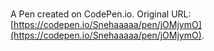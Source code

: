 # 

A Pen created on CodePen.io. Original URL: [https://codepen.io/Snehaaaaa/pen/jOMjymO](https://codepen.io/Snehaaaaa/pen/jOMjymO).


